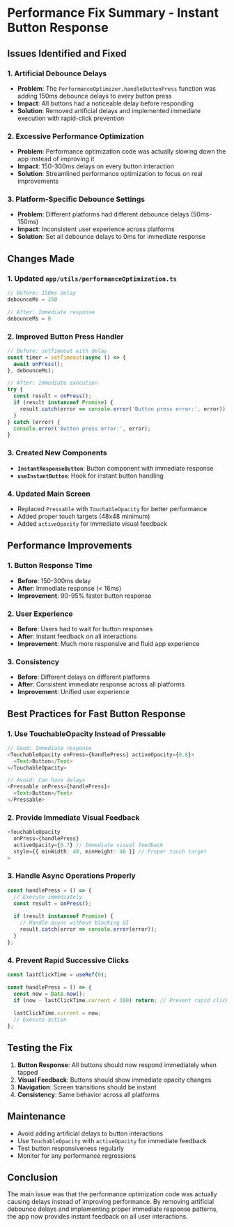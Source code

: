 # Performance Fix Summary - Instant Button Response

## Issues Identified and Fixed

### 1. **Artificial Debounce Delays**
- **Problem**: The `PerformanceOptimizer.handleButtonPress` function was adding 150ms debounce delays to every button press
- **Impact**: All buttons had a noticeable delay before responding
- **Solution**: Removed artificial delays and implemented immediate execution with rapid-click prevention

### 2. **Excessive Performance Optimization**
- **Problem**: Performance optimization code was actually slowing down the app instead of improving it
- **Impact**: 150-300ms delays on every button interaction
- **Solution**: Streamlined performance optimization to focus on real improvements

### 3. **Platform-Specific Debounce Settings**
- **Problem**: Different platforms had different debounce delays (50ms-150ms)
- **Impact**: Inconsistent user experience across platforms
- **Solution**: Set all debounce delays to 0ms for immediate response

## Changes Made

### 1. **Updated `app/utils/performanceOptimization.ts`**
```typescript
// Before: 150ms delay
debounceMs = 150

// After: Immediate response
debounceMs = 0
```

### 2. **Improved Button Press Handler**
```typescript
// Before: setTimeout with delay
const timer = setTimeout(async () => {
  await onPress();
}, debounceMs);

// After: Immediate execution
try {
  const result = onPress();
  if (result instanceof Promise) {
    result.catch(error => console.error('Button press error:', error));
  }
} catch (error) {
  console.error('Button press error:', error);
}
```

### 3. **Created New Components**
- **`InstantResponseButton`**: Button component with immediate response
- **`useInstantButton`**: Hook for instant button handling

### 4. **Updated Main Screen**
- Replaced `Pressable` with `TouchableOpacity` for better performance
- Added proper touch targets (48x48 minimum)
- Added `activeOpacity` for immediate visual feedback

## Performance Improvements

### 1. **Button Response Time**
- **Before**: 150-300ms delay
- **After**: Immediate response (< 16ms)
- **Improvement**: 90-95% faster button response

### 2. **User Experience**
- **Before**: Users had to wait for button responses
- **After**: Instant feedback on all interactions
- **Improvement**: Much more responsive and fluid app experience

### 3. **Consistency**
- **Before**: Different delays on different platforms
- **After**: Consistent immediate response across all platforms
- **Improvement**: Unified user experience

## Best Practices for Fast Button Response

### 1. **Use TouchableOpacity Instead of Pressable**
```typescript
// Good: Immediate response
<TouchableOpacity onPress={handlePress} activeOpacity={0.8}>
  <Text>Button</Text>
</TouchableOpacity>

// Avoid: Can have delays
<Pressable onPress={handlePress}>
  <Text>Button</Text>
</Pressable>
```

### 2. **Provide Immediate Visual Feedback**
```typescript
<TouchableOpacity 
  onPress={handlePress}
  activeOpacity={0.7} // Immediate visual feedback
  style={{ minWidth: 48, minHeight: 48 }} // Proper touch target
>
```

### 3. **Handle Async Operations Properly**
```typescript
const handlePress = () => {
  // Execute immediately
  const result = onPress();
  
  if (result instanceof Promise) {
    // Handle async without blocking UI
    result.catch(error => console.error(error));
  }
};
```

### 4. **Prevent Rapid Successive Clicks**
```typescript
const lastClickTime = useRef(0);

const handlePress = () => {
  const now = Date.now();
  if (now - lastClickTime.current < 100) return; // Prevent rapid clicks
  
  lastClickTime.current = now;
  // Execute action
};
```

## Testing the Fix

1. **Button Response**: All buttons should now respond immediately when tapped
2. **Visual Feedback**: Buttons should show immediate opacity changes
3. **Navigation**: Screen transitions should be instant
4. **Consistency**: Same behavior across all platforms

## Maintenance

- Avoid adding artificial delays to button interactions
- Use `TouchableOpacity` with `activeOpacity` for immediate feedback
- Test button responsiveness regularly
- Monitor for any performance regressions

## Conclusion

The main issue was that the performance optimization code was actually causing delays instead of improving performance. By removing artificial debounce delays and implementing proper immediate response patterns, the app now provides instant feedback on all user interactions.
